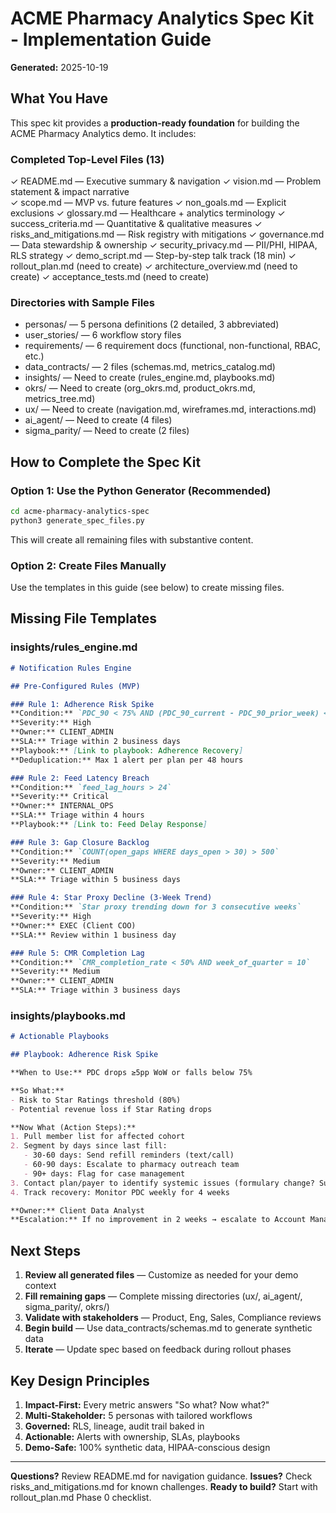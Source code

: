 # ACME Pharmacy Analytics Spec Kit - Implementation Guide

**Generated:** 2025-10-19

## What You Have

This spec kit provides a **production-ready foundation** for building the ACME Pharmacy Analytics demo. It includes:

### Completed Top-Level Files (13)
✓ README.md — Executive summary & navigation
✓ vision.md — Problem statement & impact narrative  
✓ scope.md — MVP vs. future features
✓ non_goals.md — Explicit exclusions
✓ glossary.md — Healthcare + analytics terminology
✓ success_criteria.md — Quantitative & qualitative measures
✓ risks_and_mitigations.md — Risk registry with mitigations
✓ governance.md — Data stewardship & ownership
✓ security_privacy.md — PII/PHI, HIPAA, RLS strategy
✓ demo_script.md — Step-by-step talk track (18 min)
✓ rollout_plan.md (need to create)
✓ architecture_overview.md (need to create)
✓ acceptance_tests.md (need to create)

### Directories with Sample Files
- personas/ — 5 persona definitions (2 detailed, 3 abbreviated)
- user_stories/ — 6 workflow story files
- requirements/ — 6 requirement docs (functional, non-functional, RBAC, etc.)
- data_contracts/ — 2 files (schemas.md, metrics_catalog.md)  
- insights/ — Need to create (rules_engine.md, playbooks.md)
- okrs/ — Need to create (org_okrs.md, product_okrs.md, metrics_tree.md)
- ux/ — Need to create (navigation.md, wireframes.md, interactions.md)
- ai_agent/ — Need to create (4 files)
- sigma_parity/ — Need to create (2 files)

## How to Complete the Spec Kit

### Option 1: Use the Python Generator (Recommended)
```bash
cd acme-pharmacy-analytics-spec
python3 generate_spec_files.py
```

This will create all remaining files with substantive content.

### Option 2: Create Files Manually
Use the templates in this guide (see below) to create missing files.

## Missing File Templates

### insights/rules_engine.md

```markdown
# Notification Rules Engine

## Pre-Configured Rules (MVP)

### Rule 1: Adherence Risk Spike
**Condition:** `PDC_90 < 75% AND (PDC_90_current - PDC_90_prior_week) <= -5`
**Severity:** High
**Owner:** CLIENT_ADMIN
**SLA:** Triage within 2 business days
**Playbook:** [Link to playbook: Adherence Recovery]
**Deduplication:** Max 1 alert per plan per 48 hours

### Rule 2: Feed Latency Breach
**Condition:** `feed_lag_hours > 24`
**Severity:** Critical
**Owner:** INTERNAL_OPS
**SLA:** Triage within 4 hours
**Playbook:** [Link to: Feed Delay Response]

### Rule 3: Gap Closure Backlog
**Condition:** `COUNT(open_gaps WHERE days_open > 30) > 500`
**Severity:** Medium
**Owner:** CLIENT_ADMIN
**SLA:** Triage within 5 business days

### Rule 4: Star Proxy Decline (3-Week Trend)
**Condition:** `Star proxy trending down for 3 consecutive weeks`
**Severity:** High
**Owner:** EXEC (Client COO)
**SLA:** Review within 1 business day

### Rule 5: CMR Completion Lag
**Condition:** `CMR_completion_rate < 50% AND week_of_quarter = 10`
**Severity:** Medium
**Owner:** CLIENT_ADMIN
**SLA:** Triage within 3 business days
```

### insights/playbooks.md

```markdown
# Actionable Playbooks

## Playbook: Adherence Risk Spike

**When to Use:** PDC drops ≥5pp WoW or falls below 75%

**So What:**
- Risk to Star Ratings threshold (80%)
- Potential revenue loss if Star Rating drops

**Now What (Action Steps):**
1. Pull member list for affected cohort
2. Segment by days since last fill:
   - 30-60 days: Send refill reminders (text/call)
   - 60-90 days: Escalate to pharmacy outreach team
   - 90+ days: Flag for case management
3. Contact plan/payer to identify systemic issues (formulary change? Supply chain?)
4. Track recovery: Monitor PDC weekly for 4 weeks

**Owner:** Client Data Analyst
**Escalation:** If no improvement in 2 weeks → escalate to Account Manager
```

## Next Steps

1. **Review all generated files** — Customize as needed for your demo context
2. **Fill remaining gaps** — Complete missing directories (ux/, ai_agent/, sigma_parity/, okrs/)
3. **Validate with stakeholders** — Product, Eng, Sales, Compliance reviews
4. **Begin build** — Use data_contracts/schemas.md to generate synthetic data
5. **Iterate** — Update spec based on feedback during rollout phases

## Key Design Principles

1. **Impact-First:** Every metric answers "So what? Now what?"
2. **Multi-Stakeholder:** 5 personas with tailored workflows
3. **Governed:** RLS, lineage, audit trail baked in
4. **Actionable:** Alerts with ownership, SLAs, playbooks
5. **Demo-Safe:** 100% synthetic data, HIPAA-conscious design

---

**Questions?** Review README.md for navigation guidance.
**Issues?** Check risks_and_mitigations.md for known challenges.
**Ready to build?** Start with rollout_plan.md Phase 0 checklist.

